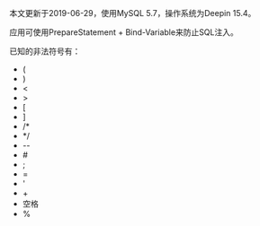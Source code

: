 本文更新于2019-06-29，使用MySQL 5.7，操作系统为Deepin 15.4。

应用可使用PrepareStatement + Bind-Variable来防止SQL注入。

已知的非法符号有：

* (
* )
* <
* \>
* [
* ]
* /*
* */
* --
* \#
* ;
* =
* '
* \+
* 空格
* %
